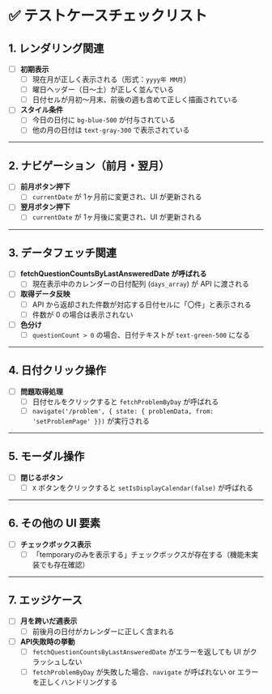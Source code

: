 # ✅ テストケースチェックリスト

## 1. レンダリング関連

- [ ] **初期表示**
  - [ ] 現在月が正しく表示される（形式：`yyyy年 MM月`）
  - [ ] 曜日ヘッダー（日〜土）が正しく並んでいる
  - [ ] 日付セルが月初〜月末、前後の週も含めて正しく描画されている

- [ ] **スタイル条件**
  - [ ] 今日の日付に `bg-blue-500` が付与されている  
  - [ ] 他の月の日付は `text-gray-300` で表示されている  

---

## 2. ナビゲーション（前月・翌月）

- [ ] **前月ボタン押下**
  - [ ] `currentDate` が 1ヶ月前に変更され、UI が更新される  

- [ ] **翌月ボタン押下**
  - [ ] `currentDate` が 1ヶ月後に変更され、UI が更新される  

---

## 3. データフェッチ関連

- [ ] **fetchQuestionCountsByLastAnsweredDate が呼ばれる**
  - [ ] 現在表示中のカレンダーの日付配列 (`days_array`) が API に渡される  

- [ ] **取得データ反映**
  - [ ] API から返却された件数が対応する日付セルに「〇件」と表示される  
  - [ ] 件数が 0 の場合は表示されない  

- [ ] **色分け**
  - [ ] `questionCount > 0` の場合、日付テキストが `text-green-500` になる  

---

## 4. 日付クリック操作

- [ ] **問題取得処理**
  - [ ] 日付セルをクリックすると `fetchProblemByDay` が呼ばれる  
  - [ ] `navigate('/problem', { state: { problemData, from: 'setProblemPage' }})` が実行される  

---

## 5. モーダル操作

- [ ] **閉じるボタン**
  - [ ] `X` ボタンをクリックすると `setIsDisplayCalendar(false)` が呼ばれる  

---

## 6. その他の UI 要素

- [ ] **チェックボックス表示**
  - [ ] 「temporaryのみを表示する」チェックボックスが存在する（機能未実装でも存在確認）

---

## 7. エッジケース

- [ ] **月を跨いだ週表示**
  - [ ] 前後月の日付がカレンダーに正しく含まれる  

- [ ] **API失敗時の挙動**
  - [ ] `fetchQuestionCountsByLastAnsweredDate` がエラーを返しても UI がクラッシュしない  
  - [ ] `fetchProblemByDay` が失敗した場合、`navigate` が呼ばれない or エラーを正しくハンドリングする  
